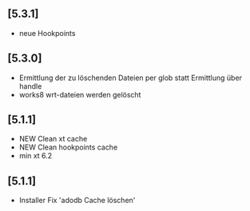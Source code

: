 ## [5.3.1]
- neue Hookpoints

## [5.3.0]
- Ermittlung der zu löschenden Dateien per glob statt Ermittlung über handle 
- works8 wrt-dateien werden gelöscht

## [5.1.1]
- NEW Clean xt cache
- NEW Clean hookpoints cache
- min xt 6.2

## [5.1.1]
- Installer Fix 'adodb Cache löschen'